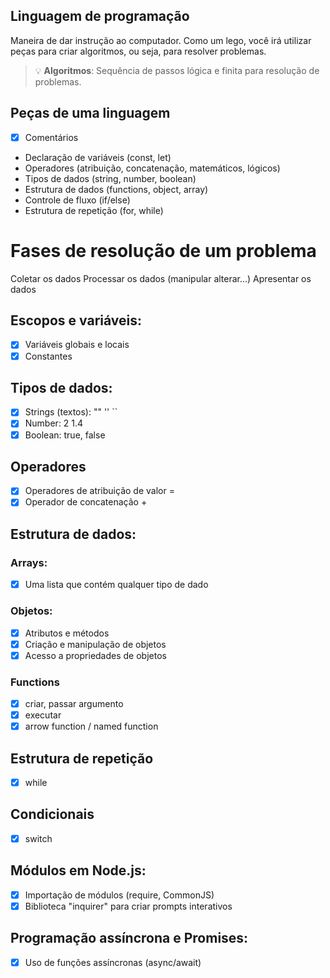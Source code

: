 ## Linguagem de programação

Maneira de dar instrução ao computador.
Como um lego, você irá utilizar peças para criar algoritmos, ou seja, para resolver problemas.

> 💡 **Algoritmos**: Sequência de passos lógica e finita para resolução de problemas.

## Peças de uma linguagem

- [x] Comentários
- Declaração de variáveis (const, let)
- Operadores (atribuição, concatenação, matemáticos, lógicos)
- Tipos de dados (string, number, boolean)
- Estrutura de dados (functions, object, array)
- Controle de fluxo (if/else)
- Estrutura de repetição (for, while)

# Fases de resolução de um problema

Coletar os dados
Processar os dados (manipular alterar...)
Apresentar os dados

## Escopos e variáveis:

- [x] Variáveis globais e locais
- [x] Constantes

## Tipos de dados:

- [x] Strings (textos): "" '' ``
- [x] Number: 2 1.4
- [x] Boolean: true, false

## Operadores

- [x] Operadores de atribuição de valor =
- [x] Operador de concatenação +

## Estrutura de dados:

### Arrays:

- [x] Uma lista que contém qualquer tipo de dado

### Objetos:

- [x] Atributos e métodos
- [x] Criação e manipulação de objetos
- [x] Acesso a propriedades de objetos

### Functions

- [x] criar, passar argumento
- [x] executar
- [x] arrow function / named function

## Estrutura de repetição

- [x] while

## Condicionais

- [x] switch

## Módulos em Node.js:

- [x] Importação de módulos (require, CommonJS)
- [x] Biblioteca "inquirer" para criar prompts interativos

## Programação assíncrona e Promises:

- [x] Uso de funções assíncronas (async/await)
